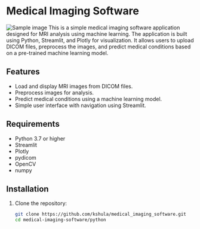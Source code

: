 # Medical Imaging Software

![Sample image](images\\medical.png)
This is a simple medical imaging software application designed for MRI analysis using machine learning. The application is built using Python, Streamlit, and Plotly for visualization. It allows users to upload DICOM files, preprocess the images, and predict medical conditions based on a pre-trained machine learning model.

## Features

- Load and display MRI images from DICOM files.
- Preprocess images for analysis.
- Predict medical conditions using a machine learning model.
- Simple user interface with navigation using Streamlit.

## Requirements

- Python 3.7 or higher
- Streamlit
- Plotly
- pydicom
- OpenCV
- numpy

## Installation

1. Clone the repository:
   ```bash
   git clone https://github.com/kshula/medical_imaging_software.git
   cd medical-imaging-software/python
